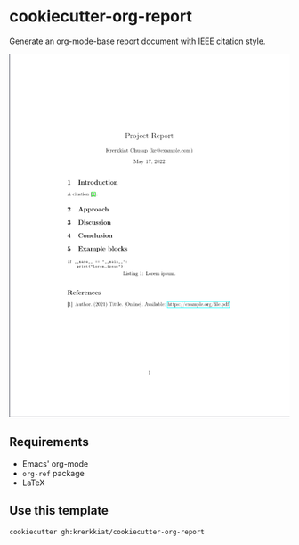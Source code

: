 # cookiecutter-org-report

Generate an org-mode-base report document with IEEE citation style.

![rendered-result](.github/images/screenshot.png)

## Requirements

- Emacs' org-mode
- `org-ref` package
- LaTeX

## Use this template

```console
cookiecutter gh:krerkkiat/cookiecutter-org-report
```

